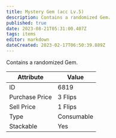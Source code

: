 ```yaml
---
title: Mystery Gem (acc Lv.5)
description: Contains a randomized Gem.
published: true
date: 2023-08-21T05:31:00.407Z
tags: items
editor: markdown
dateCreated: 2023-02-17T06:50:39.889Z
---
```


Contains a randomized Gem.

|Attribute|Value|
|-|-|
|ID|6819|
|Purchase Price|3 Flips|
|Sell Price|1 Flips|
|Type|Consumable|
|Stackable|Yes|

